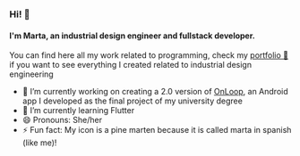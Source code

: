 ### Hi! 👋

#### I'm Marta, an industrial design engineer and fullstack developer. 

You can find here all my work related to programming, check my <a href="https://martadell.wixsite.com/portfolio">portfolio 📕</a> if you want to see everything I created related to industrial design engineering

- 🔭 I’m currently working on creating a 2.0 version of <a href="https://github.com/martadell/OnLoop">OnLoop</a>, an Android app I developed as the final project of my university degree
- 🌱 I’m currently learning Flutter
- 😄 Pronouns: She/her
- ⚡ Fun fact: My icon is a pine marten because it is called marta in spanish (like me)!
